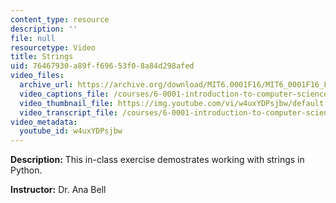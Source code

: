 ```yaml
---
content_type: resource
description: ''
file: null
resourcetype: Video
title: Strings
uid: 76467930-a89f-f696-53f0-8a84d298afed
video_files:
  archive_url: https://archive.org/download/MIT6.0001F16/MIT6_0001F16_Lecture_02_exercise_01_300k.mp4
  video_captions_file: /courses/6-0001-introduction-to-computer-science-and-programming-in-python-fall-2016/df55a05a630d5a4cb1fa4676aa15e9d4_w4uxYDPsjbw.vtt
  video_thumbnail_file: https://img.youtube.com/vi/w4uxYDPsjbw/default.jpg
  video_transcript_file: /courses/6-0001-introduction-to-computer-science-and-programming-in-python-fall-2016/13ce627607efa9982ae632cd68faed56_w4uxYDPsjbw.pdf
video_metadata:
  youtube_id: w4uxYDPsjbw
---
```


**Description:** This in-class exercise demostrates working with strings in Python.

**Instructor:** Dr. Ana Bell